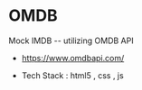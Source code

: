 # OMDB
Mock IMDB  -- utilizing OMDB API 

- https://www.omdbapi.com/

- Tech Stack : html5 , css , js
